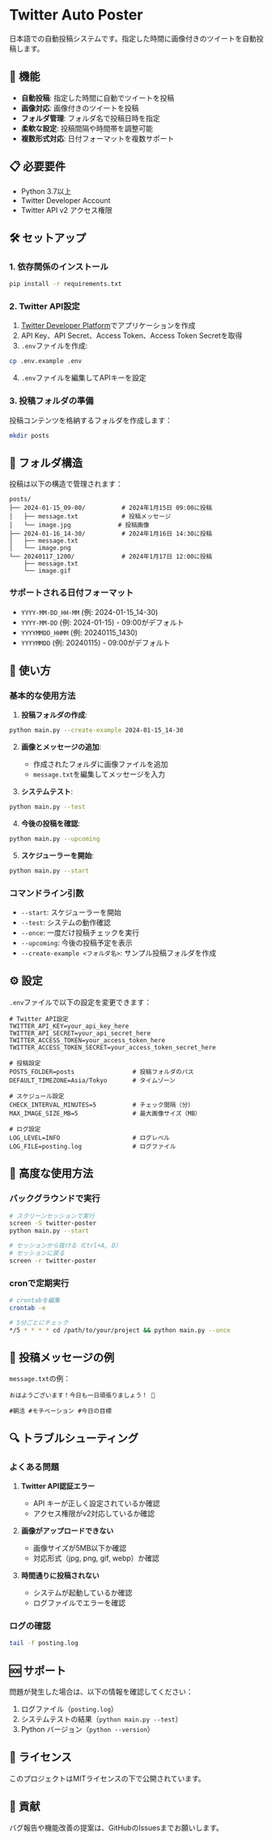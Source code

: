 # Twitter Auto Poster

日本語での自動投稿システムです。指定した時間に画像付きのツイートを自動投稿します。

## 🚀 機能

- **自動投稿**: 指定した時間に自動でツイートを投稿
- **画像対応**: 画像付きのツイートを投稿
- **フォルダ管理**: フォルダ名で投稿日時を指定
- **柔軟な設定**: 投稿間隔や時間帯を調整可能
- **複数形式対応**: 日付フォーマットを複数サポート

## 📋 必要要件

- Python 3.7以上
- Twitter Developer Account
- Twitter API v2 アクセス権限

## 🛠️ セットアップ

### 1. 依存関係のインストール

```bash
pip install -r requirements.txt
```

### 2. Twitter API設定

1. [Twitter Developer Platform](https://developer.twitter.com/)でアプリケーションを作成
2. API Key、API Secret、Access Token、Access Token Secretを取得
3. `.env`ファイルを作成:

```bash
cp .env.example .env
```

4. `.env`ファイルを編集してAPIキーを設定

### 3. 投稿フォルダの準備

投稿コンテンツを格納するフォルダを作成します：

```bash
mkdir posts
```

## 📁 フォルダ構造

投稿は以下の構造で管理されます：

```
posts/
├── 2024-01-15_09-00/          # 2024年1月15日 09:00に投稿
│   ├── message.txt            # 投稿メッセージ
│   └── image.jpg             # 投稿画像
├── 2024-01-16_14-30/          # 2024年1月16日 14:30に投稿
│   ├── message.txt
│   └── image.png
└── 20240117_1200/             # 2024年1月17日 12:00に投稿
    ├── message.txt
    └── image.gif
```

### サポートされる日付フォーマット

- `YYYY-MM-DD_HH-MM` (例: 2024-01-15_14-30)
- `YYYY-MM-DD` (例: 2024-01-15) - 09:00がデフォルト
- `YYYYMMDD_HHMM` (例: 20240115_1430)
- `YYYYMMDD` (例: 20240115) - 09:00がデフォルト

## 🚀 使い方

### 基本的な使用方法

1. **投稿フォルダの作成**:
```bash
python main.py --create-example 2024-01-15_14-30
```

2. **画像とメッセージの追加**:
   - 作成されたフォルダに画像ファイルを追加
   - `message.txt`を編集してメッセージを入力

3. **システムテスト**:
```bash
python main.py --test
```

4. **今後の投稿を確認**:
```bash
python main.py --upcoming
```

5. **スケジューラーを開始**:
```bash
python main.py --start
```

### コマンドライン引数

- `--start`: スケジューラーを開始
- `--test`: システムの動作確認
- `--once`: 一度だけ投稿チェックを実行
- `--upcoming`: 今後の投稿予定を表示
- `--create-example <フォルダ名>`: サンプル投稿フォルダを作成

## ⚙️ 設定

`.env`ファイルで以下の設定を変更できます：

```env
# Twitter API設定
TWITTER_API_KEY=your_api_key_here
TWITTER_API_SECRET=your_api_secret_here
TWITTER_ACCESS_TOKEN=your_access_token_here
TWITTER_ACCESS_TOKEN_SECRET=your_access_token_secret_here

# 投稿設定
POSTS_FOLDER=posts                # 投稿フォルダのパス
DEFAULT_TIMEZONE=Asia/Tokyo       # タイムゾーン

# スケジュール設定
CHECK_INTERVAL_MINUTES=5          # チェック間隔（分）
MAX_IMAGE_SIZE_MB=5               # 最大画像サイズ（MB）

# ログ設定
LOG_LEVEL=INFO                    # ログレベル
LOG_FILE=posting.log              # ログファイル
```

## 🔧 高度な使用方法

### バックグラウンドで実行

```bash
# スクリーンセッションで実行
screen -S twitter-poster
python main.py --start

# セッションから抜ける（Ctrl+A, D）
# セッションに戻る
screen -r twitter-poster
```

### cronで定期実行

```bash
# crontabを編集
crontab -e

# 5分ごとにチェック
*/5 * * * * cd /path/to/your/project && python main.py --once
```

## 📝 投稿メッセージの例

`message.txt`の例：

```
おはようございます！今日も一日頑張りましょう！ 🌟

#朝活 #モチベーション #今日の目標
```

## 🔍 トラブルシューティング

### よくある問題

1. **Twitter API認証エラー**
   - API キーが正しく設定されているか確認
   - アクセス権限がv2対応しているか確認

2. **画像がアップロードできない**
   - 画像サイズが5MB以下か確認
   - 対応形式（jpg, png, gif, webp）か確認

3. **時間通りに投稿されない**
   - システムが起動しているか確認
   - ログファイルでエラーを確認

### ログの確認

```bash
tail -f posting.log
```

## 🆘 サポート

問題が発生した場合は、以下の情報を確認してください：

1. ログファイル（`posting.log`）
2. システムテストの結果（`python main.py --test`）
3. Python バージョン（`python --version`）

## 📄 ライセンス

このプロジェクトはMITライセンスの下で公開されています。

## 🤝 貢献

バグ報告や機能改善の提案は、GitHubのIssuesまでお願いします。